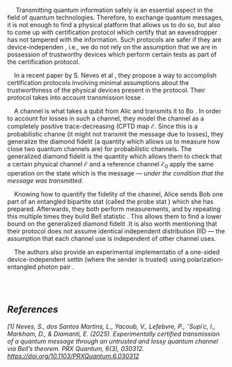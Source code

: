 &nbsp;&nbsp;&nbsp;&nbsp; Transmitting quantum information safely is an essential aspect in the field of quantum technologies. Therefore, to exchange quantum messages, it is not enough to find a physical platform that allows us to do so, but also to come up with certification protocol  which certify that an eavesdropper has not tampered with the information. Such protocols are safer if they are device-independen , i.e., we do not rely on the assumption that we are in possession of trustworthy devices which perform certain tests as part of the certification protocol.

&nbsp;&nbsp;&nbsp;&nbsp;In a recent paper by S. Neves et al , they propose a way to accomplish certification protocols involving minimal assumptions about the trustworthiness of the physical devices present in the protocol. Their protocol takes into account transmission losse .

&nbsp;&nbsp;&nbsp;&nbsp;A channel is what takes a qubit from Alic  and transmits it to Bo . In order to account for losses in such a channel, they model the channel as a completely positive trace-decreasing (CPTD  map $\mathcal{E}$. Since this is a probabilistic channe  (it might not transmit the message due to losses), they generalize the diamond fidelit  (a quantity which allows us to measure how close two quantum channels are) for probabilistic channels. The generalized diamond fidelit  is the quantity which allows them to check that a certain physical channel $\mathcal{E}$ and a reference channel $\mathcal{E}_0$ apply the same operation on the state which is the message — *under the condition that the message was transmitted*.

&nbsp;&nbsp;&nbsp;&nbsp;Knowing how to quantify the fidelity of the channel, Alice sends Bob one part of an entangled bipartite stat  (called the probe stat ) which she has prepared. Afterwards, they both perform measurements, and by repeating this multiple times they build Bell statistic . This allows them to find a lower bound on the generalized diamond fidelit .It is also worth mentioning that their protocol does not assume identical independent distribution (IID — the assumption that each channel use is independent of other channel uses.

&nbsp;&nbsp;&nbsp;&nbsp;The authors also provide an experimental implementatio  of a one-sided device-independent settin  (where the sender is trusted) using polarization-entangled photon pair .


<br><br>

## *References*
*[1] Neves, S., dos Santos Martins, L., Yacoub, V., Lefebvre, P., ˇSupi´c,
I., Markham, D., & Diamanti, E. (2025). Experimentally certified
transmission of a quantum message through an untrusted and lossy
quantum channel via Bell’s theorem. PRX Quantum, 6(3), 030312.
https://doi.org/10.1103/PRXQuantum.6.030312*